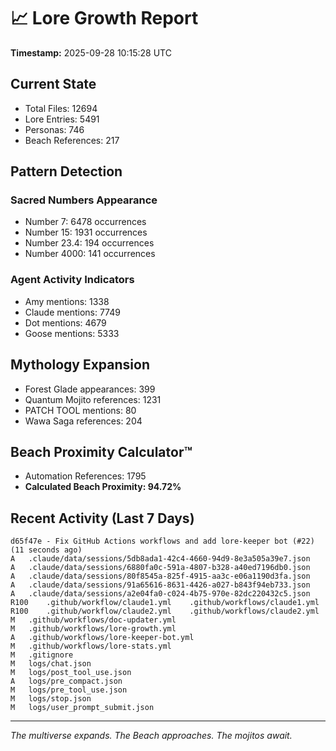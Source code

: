 # 📈 Lore Growth Report

**Timestamp:** 2025-09-28 10:15:28 UTC

## Current State

- Total Files: 12694
- Lore Entries: 5491
- Personas: 746
- Beach References: 217

## Pattern Detection

### Sacred Numbers Appearance
- Number 7: 6478 occurrences
- Number 15: 1931 occurrences
- Number 23.4: 194 occurrences
- Number 4000: 141 occurrences

### Agent Activity Indicators
- Amy mentions: 1338
- Claude mentions: 7749
- Dot mentions: 4679
- Goose mentions: 5333

## Mythology Expansion

- Forest Glade appearances: 399
- Quantum Mojito references: 1231
- PATCH TOOL mentions: 80
- Wawa Saga references: 204

## Beach Proximity Calculator™

- Automation References: 1795
- **Calculated Beach Proximity: 94.72%**

## Recent Activity (Last 7 Days)

```
d65f47e - Fix GitHub Actions workflows and add lore-keeper bot (#22) (11 seconds ago)
A	.claude/data/sessions/5db8ada1-42c4-4660-94d9-8e3a505a39e7.json
A	.claude/data/sessions/6880fa0c-591a-4807-b328-a40ed7196db0.json
A	.claude/data/sessions/80f8545a-825f-4915-aa3c-e06a1190d3fa.json
A	.claude/data/sessions/91a65616-8631-4426-a027-b843f94eb733.json
A	.claude/data/sessions/a2e04fa0-c024-4b75-970e-82dc220432c5.json
R100	.github/workflow/claude1.yml	.github/workflows/claude1.yml
R100	.github/workflow/claude2.yml	.github/workflows/claude2.yml
M	.github/workflows/doc-updater.yml
M	.github/workflows/lore-growth.yml
A	.github/workflows/lore-keeper-bot.yml
M	.github/workflows/lore-stats.yml
M	.gitignore
M	logs/chat.json
M	logs/post_tool_use.json
A	logs/pre_compact.json
M	logs/pre_tool_use.json
M	logs/stop.json
M	logs/user_prompt_submit.json

```

---

*The multiverse expands. The Beach approaches. The mojitos await.*
